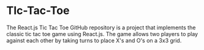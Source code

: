 # TIc-Tac-Toe
The React.js Tic Tac Toe GitHub repository is a project that implements the classic tic tac toe game using React.js. The game allows two players to play against each other by taking turns to place X's and O's on a 3x3 grid. 
